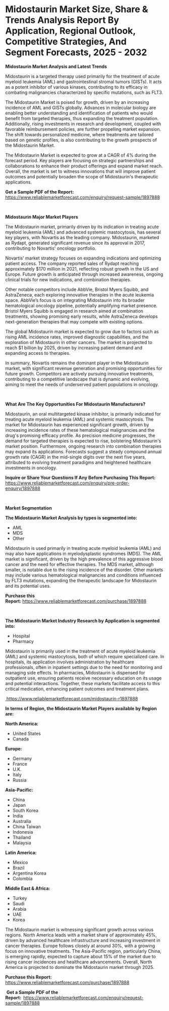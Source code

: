 <p><h1>Midostaurin Market Size, Share & Trends Analysis Report By Application, Regional Outlook, Competitive Strategies, And Segment Forecasts, 2025 - 2032</h1></p><p><strong>Midostaurin Market Analysis and Latest Trends</strong></p>
<p><p>Midostaurin is a targeted therapy used primarily for the treatment of acute myeloid leukemia (AML) and gastrointestinal stromal tumors (GISTs). It acts as a potent inhibitor of various kinases, contributing to its efficacy in combating malignancies characterized by specific mutations, such as FLT3.</p><p>The Midostaurin Market is poised for growth, driven by an increasing incidence of AML and GISTs globally. Advances in molecular biology are enabling better understanding and identification of patients who would benefit from targeted therapies, thus expanding the treatment population. Additionally, rising investments in research and development, coupled with favorable reimbursement policies, are further propelling market expansion. The shift towards personalized medicine, where treatments are tailored based on genetic profiles, is also contributing to the growth prospects of the Midostaurin Market.</p><p>The Midostaurin Market is expected to grow at a CAGR of 4% during the forecast period. Key players are focusing on strategic partnerships and collaborations to enhance their product offerings and expand market reach. Overall, the market is set to witness innovations that will improve patient outcomes and potentially broaden the scope of Midostaurin's therapeutic applications.</p></p>
<p><strong>Get a Sample PDF of the Report:&nbsp;</strong> <a href="https://www.reliablemarketforecast.com/enquiry/request-sample/1897888?utm_campaign=3294&utm_medium=2&utm_source=Github&utm_content=ia&utm_term=19042025&utm_id=midostaurin">https://www.reliablemarketforecast.com/enquiry/request-sample/1897888</a></p>
<p>&nbsp;</p>
<p><strong>Midostaurin Major Market Players</strong></p>
<p><p>The Midostaurin market, primarily driven by its indication in treating acute myeloid leukemia (AML) and advanced systemic mastocytosis, has several key players, with Novartis as the leading company. Midostaurin, marketed as Rydapt, generated significant revenue since its approval in 2017, contributing to Novartis' oncology portfolio.</p><p>Novartis' market strategy focuses on expanding indications and optimizing patient access. The company reported sales of Rydapt reaching approximately $170 million in 2021, reflecting robust growth in the US and Europe. Future growth is anticipated through increased awareness, ongoing clinical trials for new indications, and combination therapies.</p><p>Other notable competitors include AbbVie, Bristol Myers Squibb, and AstraZeneca, each exploring innovative therapies in the acute leukemia space. AbbVie’s focus is on integrating Midostaurin into its broader hematological oncology pipeline, potentially amplifying market presence. Bristol Myers Squibb is engaged in research aimed at combination treatments, showing promising early results, while AstraZeneca develops next-generation therapies that may compete with existing options.</p><p>The global Midostaurin market is expected to grow due to factors such as rising AML incidence rates, improved diagnostic capabilities, and the exploration of Midostaurin in other cancers. The market is projected to reach $1 billion by 2025, driven by increasing patient demand and expanding access to therapies.</p><p>In summary, Novartis remains the dominant player in the Midostaurin market, with significant revenue generation and promising opportunities for future growth. Competitors are actively pursuing innovative treatments, contributing to a competitive landscape that is dynamic and evolving, aiming to meet the needs of underserved patient populations in oncology.</p></p>
<p>&nbsp;</p>
<p><strong>What Are The Key Opportunities For Midostaurin Manufacturers?</strong></p>
<p><p>Midostaurin, an oral multitargeted kinase inhibitor, is primarily indicated for treating acute myeloid leukemia (AML) and systemic mastocytosis. The market for Midostaurin has experienced significant growth, driven by increasing incidence rates of these hematological malignancies and the drug's promising efficacy profile. As precision medicine progresses, the demand for targeted therapies is expected to rise, bolstering Midostaurin's market position. Furthermore, ongoing research into combination therapies may expand its applications. Forecasts suggest a steady compound annual growth rate (CAGR) in the mid-single digits over the next five years, attributed to evolving treatment paradigms and heightened healthcare investments in oncology.</p></p>
<p><strong>Inquire or Share Your Questions If Any Before Purchasing This Report:</strong> <a href="https://www.reliablemarketforecast.com/enquiry/pre-order-enquiry/1897888?utm_campaign=3294&utm_medium=2&utm_source=Github&utm_content=ia&utm_term=19042025&utm_id=midostaurin">https://www.reliablemarketforecast.com/enquiry/pre-order-enquiry/1897888</a></p>
<p>&nbsp;</p>
<p><strong>Market Segmentation</strong></p>
<p><strong>The Midostaurin Market Analysis by types is segmented into:</strong></p>
<p><ul><li>AML</li><li>MDS</li><li>Other</li></ul></p>
<p><p>Midostaurin is used primarily in treating acute myeloid leukemia (AML) and may also have applications in myelodysplastic syndromes (MDS). The AML market is significant, driven by the high prevalence of this aggressive blood cancer and the need for effective therapies. The MDS market, although smaller, is notable due to the rising incidence of the disorder. Other markets may include various hematological malignancies and conditions influenced by FLT3 mutations, expanding the therapeutic landscape for Midostaurin and its potential uses.</p></p>
<p><strong>Purchase this Report:&nbsp;</strong><a href="https://www.reliablemarketforecast.com/purchase/1897888?utm_campaign=3294&utm_medium=2&utm_source=Github&utm_content=ia&utm_term=19042025&utm_id=midostaurin">https://www.reliablemarketforecast.com/purchase/1897888</a></p>
<p>&nbsp;</p>
<p><strong>The Midostaurin Market Industry Research by Application is segmented into:</strong></p>
<p><ul><li>Hospital</li><li>Pharmacy</li></ul></p>
<p><p>Midostaurin is primarily used in the treatment of acute myeloid leukemia (AML) and systemic mastocytosis, both of which require specialized care. In hospitals, its application involves administration by healthcare professionals, often in inpatient settings due to the need for monitoring and managing side effects. In pharmacies, Midostaurin is dispensed for outpatient use, ensuring patients receive necessary education on its usage and potential interactions. Together, these markets facilitate access to this critical medication, enhancing patient outcomes and treatment plans.</p></p>
<p><a href="https://www.reliablemarketforecast.com/midostaurin-r1897888?utm_campaign=3294&utm_medium=2&utm_source=Github&utm_content=ia&utm_term=19042025&utm_id=midostaurin">&nbsp;https://www.reliablemarketforecast.com/midostaurin-r1897888</a></p>
<p><strong>In terms of Region, the Midostaurin Market Players available by Region are:</strong></p>
<p>
    <p> <strong> North America: </strong>
        <ul>
            <li>United States</li>
            <li>Canada</li>
        </ul>
        </p> 
    <p> <strong> Europe: </strong>
        <ul>
            <li>Germany</li>
            <li>France</li>
            <li>U.K.</li>
            <li>Italy</li>
            <li>Russia</li>
        </ul>
        </p> 
    <p> <strong> Asia-Pacific: </strong>
        <ul>
            <li>China</li>
            <li>Japan</li>
            <li>South Korea</li>
            <li>India</li>
            <li>Australia</li>
            <li>China Taiwan</li>
            <li>Indonesia</li>
            <li>Thailand</li>
            <li>Malaysia</li>
        </ul>
        </p> 
    <p> <strong> Latin America: </strong>
        <ul>
            <li>Mexico</li>
            <li>Brazil</li>
            <li>Argentina Korea</li>
            <li>Colombia</li>
        </ul>
        </p> 
    <p> <strong> Middle East & Africa: </strong>
        <ul>
            <li>Turkey</li>
            <li>Saudi</li>
            <li>Arabia</li>
            <li>UAE</li>
            <li>Korea</li>
        </ul>
    </p>
    </p>
<p><p>The Midostaurin market is witnessing significant growth across various regions. North America leads with a market share of approximately 45%, driven by advanced healthcare infrastructure and increasing investment in cancer therapies. Europe follows closely at around 30%, with a growing focus on innovative treatments. The Asia-Pacific region, particularly China, is emerging rapidly, expected to capture about 15% of the market due to rising cancer incidences and healthcare advancements. Overall, North America is projected to dominate the Midostaurin market through 2025.</p></p>
<p><strong>Purchase this Report: </strong><a href="https://www.reliablemarketforecast.com/purchase/1897888?utm_campaign=3294&utm_medium=2&utm_source=Github&utm_content=ia&utm_term=19042025&utm_id=midostaurin">https://www.reliablemarketforecast.com/purchase/1897888</a></p>
<p>&nbsp;<strong>Get a Sample PDF of the Report:&nbsp;&nbsp;</strong><a href="https://www.reliablemarketforecast.com/enquiry/request-sample/1897888?utm_campaign=3294&utm_medium=2&utm_source=Github&utm_content=ia&utm_term=19042025&utm_id=midostaurin">https://www.reliablemarketforecast.com/enquiry/request-sample/1897888</a></p>
<p><strong></strong></p>
<p><p></p><p></p><p></p></p>